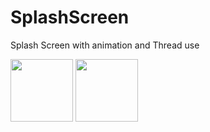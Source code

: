 # SplashScreen
Splash Screen with animation and Thread use

<img src="https://user-images.githubusercontent.com/36069143/45599108-cd7f2780-ba07-11e8-9b95-8116f738cddc.png" width="100" height="100"/>
<img src="https://user-images.githubusercontent.com/36069143/45599109-cfe18180-ba07-11e8-87c3-51e8a55edfed.png" width="100" height="100"/>
